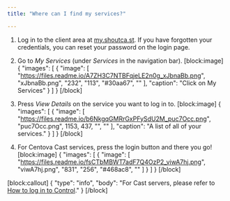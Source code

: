 ```yaml
---
title: "Where can I find my services?"

---
```

1. Log in to the client area at [my.shoutca.st](https://my.shoutca.st). If you have forgotten your credentials, you can reset your password on the login page.

2. Go to *My Services* (under *Services* in the navigation bar).
[block:image]
{
  "images": [
    {
      "image": [
        "https://files.readme.io/A7ZH3C7NTBFqjeLE2n0g_xJbnaBb.png",
        "xJbnaBb.png",
        "232",
        "113",
        "#30aa67",
        ""
      ],
      "caption": "Click on My Services"
    }
  ]
}
[/block]
3. Press *View Details* on the service you want to log in to.
[block:image]
{
  "images": [
    {
      "image": [
        "https://files.readme.io/b6NkgqGMRrGxPFySdU2M_puc7Occ.png",
        "puc7Occ.png",
        1153,
        437,
        "",
        ""
      ],
      "caption": "A list of all of your services."
    }
  ]
}
[/block]
4. For Centova Cast services, press the login button and there you go!
[block:image]
{
  "images": [
    {
      "image": [
        "https://files.readme.io/fsCTbMBWT7adF7Q4OzP2_viwA7hj.png",
        "viwA7hj.png",
        "831",
        "256",
        "#468ac8",
        ""
      ]
    }
  ]
}
[/block]

[block:callout]
{
  "type": "info",
  "body": "For Cast servers, please refer to [How to log in to Control](//docs.shoutca.st/docs/log-in)."
}
[/block]